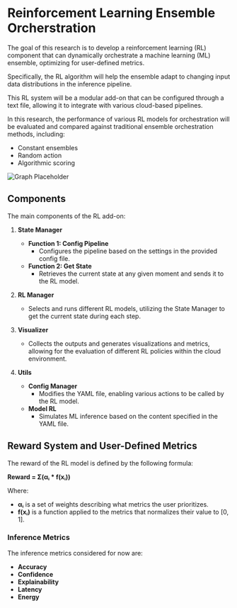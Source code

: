 # Reinforcement Learning Ensemble Orcherstration
The goal of this research is to develop a reinforcement learning (RL) component that can dynamically orchestrate a machine learning (ML) ensemble, optimizing for user-defined metrics. 

Specifically, the RL algorithm will help the ensemble adapt to changing input data distributions in the inference pipeline. 

This RL system will be a modular add-on that can be configured through a text file, allowing it to integrate with various cloud-based pipelines.

In this research, the performance of various RL models for orchestration will be evaluated and compared against traditional ensemble orchestration methods, including:
- Constant ensembles
- Random action
- Algorithmic scoring

![Graph Placeholder](#) <!-- Add your graph here -->

## Components
The main components of the RL add-on:

1. **State Manager**
   - **Function 1: Config Pipeline**
     - Configures the pipeline based on the settings in the provided config file.
   - **Function 2: Get State**
     - Retrieves the current state at any given moment and sends it to the RL model.

2. **RL Manager**
   - Selects and runs different RL models, utilizing the State Manager to get the current state during each step.

3. **Visualizer**
   - Collects the outputs and generates visualizations and metrics, allowing for the evaluation of different RL policies within the cloud environment.

4. **Utils**
   - **Config Manager**
     - Modifies the YAML file, enabling various actions to be called by the RL model.
   - **Model RL**
     - Simulates ML inference based on the content specified in the YAML file.

## Reward System and User-Defined Metrics
The reward of the RL model is defined by the following formula:

**Reward = Σ(αᵢ * f(xᵢ))**

Where:
- **αᵢ** is a set of weights describing what metrics the user prioritizes.
- **f(xᵢ)** is a function applied to the metrics that normalizes their value to [0, 1].

### Inference Metrics
The inference metrics considered for now are:
- **Accuracy**
- **Confidence**
- **Explainability**
- **Latency**
- **Energy**
